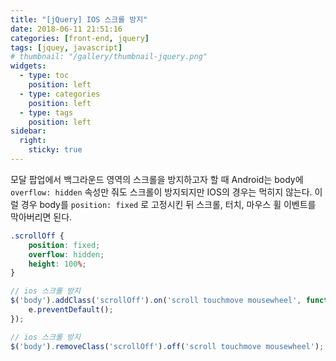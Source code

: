 ```yaml
---
title: "[jQuery] IOS 스크롤 방지"
date: 2018-06-11 21:51:16
categories: [front-end, jquery]
tags: [jquey, javascript]
# thumbnail: "/gallery/thumbnail-jquery.png"
widgets:
  - type: toc
    position: left
  - type: categories
    position: left
  - type: tags
    position: left
sidebar:
  right:
    sticky: true
---
```


모달 팝업에서 백그라운드 영역의 스크롤을 방지하고자 할 때 Android는 body에 `overflow: hidden` 속성만 줘도 스크롤이 방지되지만 IOS의 경우는 먹히지 않는다. 이럴 경우 body를 `position: fixed` 로 고정시킨 뒤 스크롤, 터치, 마우스 휠 이벤트를 막아버리면 된다.

<!-- more -->

```css
.scrollOff {
    position: fixed;
    overflow: hidden;
    height: 100%;
}
```

```javascript
// ios 스크롤 방지
$('body').addClass('scrollOff').on('scroll touchmove mousewheel', function (e) {
    e.preventDefault();
});

// ios 스크롤 방지
$('body').removeClass('scrollOff').off('scroll touchmove mousewheel');
```
